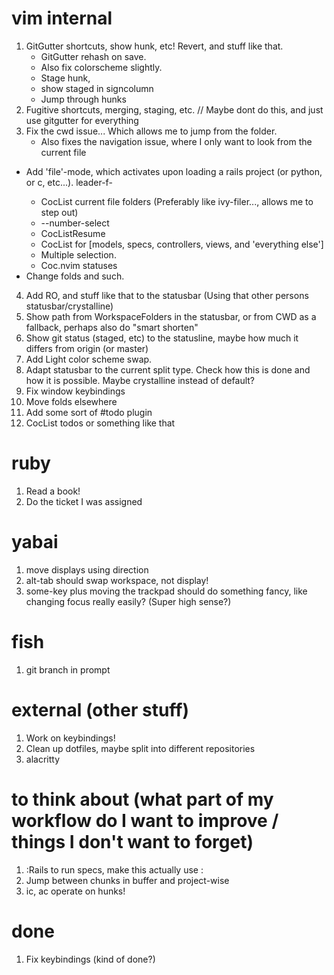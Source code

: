 # vim internal
1. GitGutter shortcuts, show hunk, etc! Revert, and stuff like that.
    - GitGutter rehash on save.
    - Also fix colorscheme slightly.
    - Stage hunk,
    - show staged in signcolumn
    - Jump through hunks
2. Fugitive shortcuts, merging, staging, etc. // Maybe dont do this, and just use gitgutter for everything
3. Fix the cwd issue... Which allows me to jump from the folder.
    * Also fixes the navigation issue, where I only want to look from the current file
- Add 'file'-mode, which activates upon loading a rails project (or python, or c, etc...). leader-f-<x>
    * CocList current file folders (Preferably like ivy-filer..., allows me to step out)
    * --number-select
    * CocListResume
    * CocList for [models, specs, controllers, views, and 'everything else']
    * Multiple selection. 
    * Coc.nvim statuses
- Change folds and such.
4. Add RO, and stuff like that to the statusbar (Using that other persons statusbar/crystalline)
5. Show path from WorkspaceFolders in the statusbar, or from CWD as a fallback, perhaps also do "smart shorten"
6. Show git status (staged, etc) to the statusline, maybe how much it differs from origin (or master) 
7. Add Light color scheme swap.
8. Adapt statusbar to the current split type. Check how this is done and how it is possible. Maybe crystalline instead of default?
9. Fix window keybindings
10. Move folds elsewhere
11. Add some sort of #todo plugin
12. CocList todos or something like that

# ruby
1. Read a book!
2. Do the ticket I was assigned


# yabai
1. move displays using direction
2. alt-tab should swap workspace, not display!
3. some-key plus moving the trackpad should do something fancy, like changing focus really easily? (Super high sense?)


# fish
1. git branch in prompt

# external (other stuff)
1. Work on keybindings!
2. Clean up dotfiles, maybe split into different repositories
3. alacritty

# to think about (what part of my workflow do I want to improve / things I don't want to forget)
1. :Rails to run specs, make this actually use :
2. Jump between chunks in buffer and project-wise
3. ic, ac operate on hunks!



# done
1. Fix keybindings (kind of done?)
